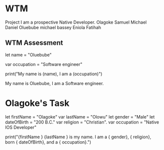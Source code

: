 # WTM
Project
I am a prospective Native Developer.
Olagoke
Samuel
Michael
Daniel
Oluebube
michael bassey
Eniola
Fatihah


## WTM Assessment

let name = "Oluebube"

var occupation = "Software engineer"

print("My name is \(name), I am a \(occupation)")

My name is Oluebube, I am a Software engineer.


# Olagoke's Task

let firstName = "Olagoke"
var lastName = "Olowu"
let gender = "Male"
let dateOfBirth = "200 B.C."
var religion = "Christian".
var occupation = "Native IOS Developer"

print("\{firstName } \{lastName } is my name. I am a \{ gender}, \{ religion}, born \{ dateOfBirth}, and a \{ occupation}.")
